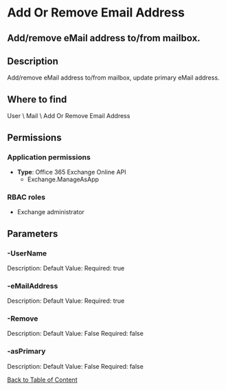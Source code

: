 # Add Or Remove Email Address

## Add/remove eMail address to/from mailbox.

## Description
Add/remove eMail address to/from mailbox, update primary eMail address.

## Where to find
User \ Mail \ Add Or Remove Email Address

## Permissions
### Application permissions
- **Type**: Office 365 Exchange Online API
  - Exchange.ManageAsApp

### RBAC roles
- Exchange administrator


## Parameters
### -UserName
Description: 
Default Value: 
Required: true

### -eMailAddress
Description: 
Default Value: 
Required: true

### -Remove
Description: 
Default Value: False
Required: false

### -asPrimary
Description: 
Default Value: False
Required: false


[Back to Table of Content](../../../README.md)

